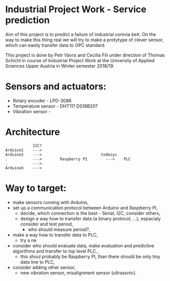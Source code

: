 # Industrial Project Work - Service prediction

Aim of this project is to predict a failure of industrial comvia belt. On the way to make this thing real we will try to make a protytype of clever sensor, which can easily transfer data to OPC standard.

This project is done by Petr Vávra and Cecilia Fili under direction of Thomas Schichl in course of Industrial Project Work at the University of Applied Sciences Upper Austria in Winter semester 2018/19.

# Sensors and actuators:

* Rotary encoder - LPD-3086
* Temperature sensor - DHT11? DS18B20?
* Vibration sensor - 

# Architecture
```
            I2C?
Arduino1    --->
Arduino2    --->                          Codesys 
.           --->        Raspberry PI        --->    PLC
.           --->
ArduinoX    --->
```
# Way to target:

* make sensors running with Arduino,
* set up a communication protocol between Arduino and Raspberry Pi,
    * decide, which connection is the best - Serial, I2C, consider others,
    * design a way how to transfer data (a binary protocol, ...), espacialy consider and test period,
        * who should measure period?,
* make a way how to transfer data to PLC,
    * try a ne
* consider who should evaluate data, make evaluation and predictive algorithms and transfer to top level PLC.,
    * this shoul probably be Raspberry PI, than there should be only tiny data line to PLC,
* consider adding other sensor,
    * new vibration sensor, misalignment sensor (ultrasonic).



